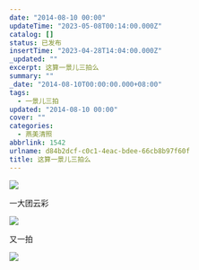 ```yaml
---
date: "2014-08-10 00:00"
updateTime: "2023-05-08T00:14:00.000Z"
catalog: []
status: 已发布
insertTime: "2023-04-28T14:04:00.000Z"
_updated: ""
excerpt: 这算一景儿三拍么
summary: ""
_date: "2014-08-10T00:00:00.000+08:00"
tags:
  - 一景儿三拍
updated: "2014-08-10 00:00"
cover: ""
categories:
  - 燕美清照
abbrlink: 1542
urlname: d84b2dcf-c0c1-4eac-bdee-66cb8b97f60f
title: 这算一景儿三拍么
---
```


![](https://image.bmqy.net/upload/FpSPqeMEoZNtv_cIPd0Mh2GaaTqk.jpg)

一大团云彩

![](https://image.bmqy.net/upload/Fp0FnTCiYToOdIigkkAvuXpV-839.jpg)

又一拍

![](https://image.bmqy.net/upload/Ftuhv7Z4bXISFkdLhC12uGcUHHSw.jpg)
